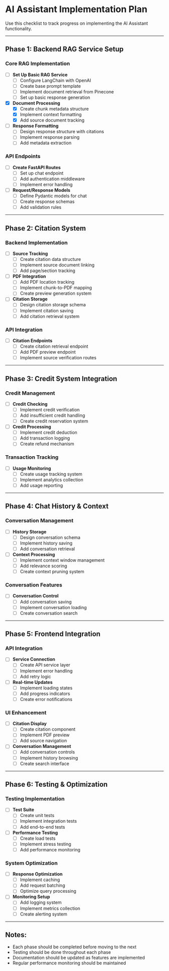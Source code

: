# AI Assistant Implementation Plan

Use this checklist to track progress on implementing the AI Assistant functionality.

---

## Phase 1: Backend RAG Service Setup

### Core RAG Implementation
- [ ] **Set Up Basic RAG Service**
    - [ ] Configure LangChain with OpenAI
    - [ ] Create base prompt template
    - [ ] Implement document retrieval from Pinecone
    - [ ] Set up basic response generation
- [x] **Document Processing**
    - [x] Create chunk metadata structure
    - [x] Implement context formatting
    - [x] Add source document tracking
- [ ] **Response Formatting**
    - [ ] Design response structure with citations
    - [ ] Implement response parsing
    - [ ] Add metadata extraction

### API Endpoints
- [ ] **Create FastAPI Routes**
    - [ ] Set up chat endpoint
    - [ ] Add authentication middleware
    - [ ] Implement error handling
- [ ] **Request/Response Models**
    - [ ] Define Pydantic models for chat
    - [ ] Create response schemas
    - [ ] Add validation rules

---

## Phase 2: Citation System

### Backend Implementation
- [ ] **Source Tracking**
    - [ ] Create citation data structure
    - [ ] Implement source document linking
    - [ ] Add page/section tracking
- [ ] **PDF Integration**
    - [ ] Add PDF location tracking
    - [ ] Implement chunk-to-PDF mapping
    - [ ] Create preview generation system
- [ ] **Citation Storage**
    - [ ] Design citation storage schema
    - [ ] Implement citation saving
    - [ ] Add citation retrieval system

### API Integration
- [ ] **Citation Endpoints**
    - [ ] Create citation retrieval endpoint
    - [ ] Add PDF preview endpoint
    - [ ] Implement source verification routes

---

## Phase 3: Credit System Integration

### Credit Management
- [ ] **Credit Checking**
    - [ ] Implement credit verification
    - [ ] Add insufficient credit handling
    - [ ] Create credit reservation system
- [ ] **Credit Processing**
    - [ ] Implement credit deduction
    - [ ] Add transaction logging
    - [ ] Create refund mechanism

### Transaction Tracking
- [ ] **Usage Monitoring**
    - [ ] Create usage tracking system
    - [ ] Implement analytics collection
    - [ ] Add usage reporting

---

## Phase 4: Chat History & Context

### Conversation Management
- [ ] **History Storage**
    - [ ] Design conversation schema
    - [ ] Implement history saving
    - [ ] Add conversation retrieval
- [ ] **Context Processing**
    - [ ] Implement context window management
    - [ ] Add relevance scoring
    - [ ] Create context pruning system

### Conversation Features
- [ ] **Conversation Control**
    - [ ] Add conversation saving
    - [ ] Implement conversation loading
    - [ ] Create conversation search

---

## Phase 5: Frontend Integration

### API Integration
- [ ] **Service Connection**
    - [ ] Create API service layer
    - [ ] Implement error handling
    - [ ] Add retry logic
- [ ] **Real-time Updates**
    - [ ] Implement loading states
    - [ ] Add progress indicators
    - [ ] Create error notifications

### UI Enhancement
- [ ] **Citation Display**
    - [ ] Create citation component
    - [ ] Implement PDF preview
    - [ ] Add source navigation
- [ ] **Conversation Management**
    - [ ] Add conversation controls
    - [ ] Implement history browsing
    - [ ] Create search interface

---

## Phase 6: Testing & Optimization

### Testing Implementation
- [ ] **Test Suite**
    - [ ] Create unit tests
    - [ ] Implement integration tests
    - [ ] Add end-to-end tests
- [ ] **Performance Testing**
    - [ ] Create load tests
    - [ ] Implement stress testing
    - [ ] Add performance monitoring

### System Optimization
- [ ] **Response Optimization**
    - [ ] Implement caching
    - [ ] Add request batching
    - [ ] Optimize query processing
- [ ] **Monitoring Setup**
    - [ ] Add logging system
    - [ ] Implement metrics collection
    - [ ] Create alerting system

---

## Notes:
- Each phase should be completed before moving to the next
- Testing should be done throughout each phase
- Documentation should be updated as features are implemented
- Regular performance monitoring should be maintained
